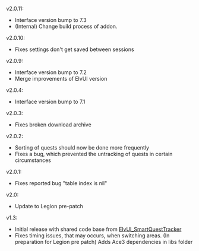 v2.0.11:

-   Interface version bump to 7.3
-   (Internal) Change build process of addon.

v2.0.10:

-   Fixes settings don't get saved between sessions

v2.0.9:

-   Interface version bump to 7.2
-   Merge improvements of ElvUI version

v2.0.4:

-   Interface version bump to 7.1

v2.0.3:

-   Fixes broken download archive

v2.0.2:

-   Sorting of quests should now be done more frequently
-   Fixes a bug, which prevented the untracking of quests in certain circumstances

v2.0.1:

-   Fixes reported bug "table index is nil"

v2.0:

-   Update to Legion pre-patch

v1.3:

-   Initial release with shared code base from [ElvUI_SmartQuestTracker](http://wow.curseforge.com/addons/elvui_smartquesttracker)
-   Fixes timing issues, that may occurs, when switching areas. (In preparation for Legion pre patch)
Adds Ace3 dependencies in libs folder
